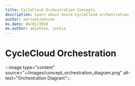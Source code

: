 ```yaml
---
title: CycleCloud Orchestration Concepts
description: Learn about Azure CycleCloud orchestration
author: adriankjohnson
ms.date: 04/01/2018
ms.author: adjohnso, jechia
---
```


# CycleCloud Orchestration

:::image type="content" source="~/images/concept_orchestration_diagram.png" alt-text="Orchestration Diagram":::